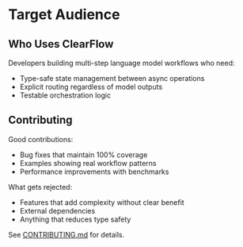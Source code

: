 # Target Audience

## Who Uses ClearFlow

Developers building multi-step language model workflows who need:

- Type-safe state management between async operations
- Explicit routing regardless of model outputs
- Testable orchestration logic

## Contributing

Good contributions:

- Bug fixes that maintain 100% coverage
- Examples showing real workflow patterns
- Performance improvements with benchmarks

What gets rejected:

- Features that add complexity without clear benefit
- External dependencies
- Anything that reduces type safety

See [CONTRIBUTING.md](../CONTRIBUTING.md) for details.
